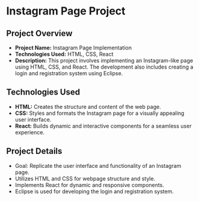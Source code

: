 # Instagram Page Project

## Project Overview
- **Project Name:** Instagram Page Implementation
- **Technologies Used:** HTML, CSS, React
- **Description:** This project involves implementing an Instagram-like page using HTML, CSS, and React. The development also includes creating a login and registration system using Eclipse.

## Technologies Used
- **HTML:** Creates the structure and content of the web page.
- **CSS:** Styles and formats the Instagram page for a visually appealing user interface.
- **React:** Builds dynamic and interactive components for a seamless user experience.

## Project Details
- Goal: Replicate the user interface and functionality of an Instagram page.
- Utilizes HTML and CSS for webpage structure and style.
- Implements React for dynamic and responsive components.
- Eclipse is used for developing the login and registration system.
